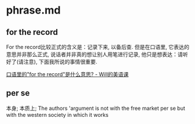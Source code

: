 # phrase.md

## for the record

For the record比较正式的含义是：记录下来, 以备后查. 但是在口语里, 它表达的意思并非那么正式, 说话者并非真的想让别人用笔进行记录, 他只是想表达：请听好了(请注意), 下面我所说的事情很重要.

[口语里的"for the record"是什么意思? - Will的美语课](http://www.learnenglishwithwill.com/for-the-record-meaning-definition/)

## per se

本身; 本质上; The authors 'argument is not with the free market per se but with the western society in which it works

